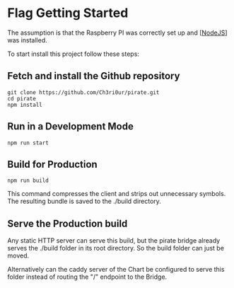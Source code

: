 # Flag Getting Started

The assumption is that the Raspberry PI was correctly set up and [[NodeJS]] was installed.

To start install this project follow these steps:

## Fetch and install the Github repository

```
git clone https://github.com/Ch3ri0ur/pirate.git
cd pirate
npm install
```

## Run in a Development Mode
```
npm run start
```

## Build for Production
```
npm run build
```
This command compresses the client and strips out unnecessary symbols. The resulting bundle is saved to the ./build directory.

## Serve the Production build

Any static HTTP server can serve this build, but the pirate bridge already serves the ./build folder in its root directory. So the build folder can just be moved.

Alternatively can the caddy server of the Chart be configured to serve this folder instead of routing the "/" endpoint to the Bridge.

[//begin]: # "Autogenerated link references for markdown compatibility"
[NodeJS]: ..\Pirate-Bridge\Theory\nodejs "Nodejs"
[//end]: # "Autogenerated link references"